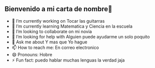 ## Bienvenido a mi carta de nombre👋

<!--
**Universo-liebejina/Universo-liebejina** is a ✨ _special_ ✨ repository because its `README.md` (this file) appears on your GitHub profile.

Here are some ideas to get you started:

- 🔭 I’m currently working on Tocar las guitarras
- 🌱 I’m currently learning Matematica y Ciencia en la escuela
- 👯 I’m looking to collaborate on mi novia
- 🤔 I’m looking for help with Alguien puede ayudarme un solo poquito
- 💬 Ask me about Y mas que Yo hague
- 📫 How to reach me: En correo electronico
- 😄 Pronouns: Hobre
- ⚡ Fun fact: puedo hablar muchas lenguas la verdad jaja
-->
- 🔭 I’m currently working on Tocar las guitarras
- 🌱 I’m currently learning Matematica y Ciencia en la escuela
- 👯 I’m looking to collaborate on mi novia
- 🤔 I’m looking for help with Alguien puede ayudarme un solo poquito
- 💬 Ask me about Y mas que Yo hague
- 📫 How to reach me: En correo electronico
- 😄 Pronouns: Hobre
- ⚡ Fun fact: puedo hablar muchas lenguas la verdad jaja
